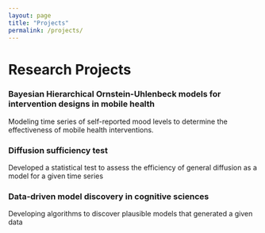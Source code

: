 ```yaml
---
layout: page
title: "Projects"
permalink: /projects/
---
```


# Research Projects

### Bayesian Hierarchical Ornstein-Uhlenbeck models for intervention designs in mobile health
Modeling time series of self-reported mood levels to determine the effectiveness of mobile health interventions.

### Diffusion sufficiency test
Developed a statistical test to assess the efficiency of general diffusion as a model for a given time series

### Data-driven model discovery in cognitive sciences
Developing algorithms to discover plausible models that generated a given data

